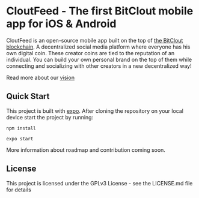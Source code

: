 # CloutFeed - The first BitClout mobile app for iOS & Android

CloutFeed is an open-source mobile app built on the top of [the BitClout blockchain](https://docs.bitclout.com/). A decentralized social media platform where everyone has his own digital coin. These creator coins are tied to the reputation of an individual. You can build your own personal brand on the top of them while connecting and socializing with other creators in a new decentralized way!

Read more about our [vision](https://cloutfeedapp.com/vision)

## Quick Start
This project is built with [expo](https://github.com/expo/expo). After cloning the repository on your local device start the project by running:

```
npm install
```

```
expo start
```
More information about roadmap and contribution coming soon.

## License

This project is licensed under the GPLv3 License - see the LICENSE.md file for details